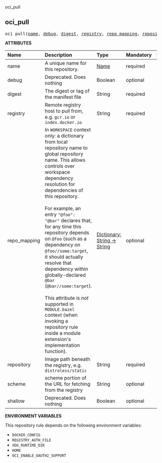 <!-- Generated with Stardoc: http://skydoc.bazel.build -->

oci_pull

<a id="oci_pull"></a>

## oci_pull

<pre>
oci_pull(<a href="#oci_pull-name">name</a>, <a href="#oci_pull-debug">debug</a>, <a href="#oci_pull-digest">digest</a>, <a href="#oci_pull-registry">registry</a>, <a href="#oci_pull-repo_mapping">repo_mapping</a>, <a href="#oci_pull-repository">repository</a>, <a href="#oci_pull-scheme">scheme</a>, <a href="#oci_pull-shallow">shallow</a>)
</pre>

**ATTRIBUTES**


| Name  | Description | Type | Mandatory | Default |
| :------------- | :------------- | :------------- | :------------- | :------------- |
| <a id="oci_pull-name"></a>name |  A unique name for this repository.   | <a href="https://bazel.build/concepts/labels#target-names">Name</a> | required |  |
| <a id="oci_pull-debug"></a>debug |  Deprecated. Does nothing   | Boolean | optional |  `False`  |
| <a id="oci_pull-digest"></a>digest |  The digest or tag of the manifest file   | String | required |  |
| <a id="oci_pull-registry"></a>registry |  Remote registry host to pull from, e.g. `gcr.io` or `index.docker.io`   | String | required |  |
| <a id="oci_pull-repo_mapping"></a>repo_mapping |  In `WORKSPACE` context only: a dictionary from local repository name to global repository name. This allows controls over workspace dependency resolution for dependencies of this repository.<br><br>For example, an entry `"@foo": "@bar"` declares that, for any time this repository depends on `@foo` (such as a dependency on `@foo//some:target`, it should actually resolve that dependency within globally-declared `@bar` (`@bar//some:target`).<br><br>This attribute is _not_ supported in `MODULE.bazel` context (when invoking a repository rule inside a module extension's implementation function).   | <a href="https://bazel.build/rules/lib/dict">Dictionary: String -> String</a> | optional |  |
| <a id="oci_pull-repository"></a>repository |  Image path beneath the registry, e.g. `distroless/static`   | String | required |  |
| <a id="oci_pull-scheme"></a>scheme |  scheme portion of the URL for fetching from the registry   | String | optional |  `"https"`  |
| <a id="oci_pull-shallow"></a>shallow |  Deprecated. Does nothing   | Boolean | optional |  `False`  |

**ENVIRONMENT VARIABLES**

This repository rule depends on the following environment variables:
* `DOCKER_CONFIG`
* `REGISTRY_AUTH_FILE`
* `XDG_RUNTIME_DIR`
* `HOME`
* `OCI_ENABLE_OAUTH2_SUPPORT`


